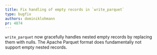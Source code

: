 ```yaml
---
title: Fix handling of empty records in `write_parquet`
type: bugfix
authors: dominiklohmann
pr: 4874
---
```


`write_parquet` now gracefully handles nested empty records by replacing them
with nulls. The Apache Parquet format does fundamentally not support empty
nested records.
